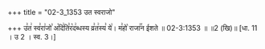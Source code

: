 +++
title = "02-3_1353 उत स्वराजो"

+++
उ꣣त꣢ स्व꣣रा꣢जो꣣ अ꣡दि꣢ति꣣र꣡द꣢ब्धस्य व्र꣣त꣢स्य꣣ ये꣢। म꣣हो꣡ राजा꣢꣯न ईशते ॥ 02-3:1353 ॥ ॥2 (खि)॥ [धा. 11 । उ 2 । स्व. 3।]